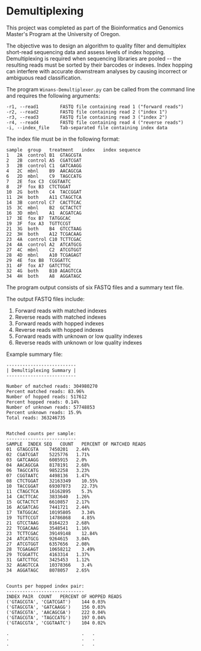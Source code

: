 # Demultiplexing

This project was completed as part of the Bioinformatics and Genomics Master's Program at the University of Oregon.

The objective was to design an algorithm to quality filter and demultiplex short-read sequencing data and assess levels of index hopping. Demultiplexing is required when sequencing libraries are pooled -- the resulting reads must be sorted by their barcodes or indexes. Index hopping can interfere with accurate downstream analyses by causing incorrect or ambiguous read classification.

The program `Winans-Demultiplexer.py` can be called from the command line and requires the following arguments:

```
-r1, --read1        FASTQ file containing read 1 ("forward reads")
-r2, --read2        FASTQ file containing read 2 ("index 1")
-r3, --read3        FASTQ file containing read 3 ("index 2")
-r4, --read4        FASTQ file containing read 4 ("reverse reads")
-i, --index_file    Tab-separated file containing index data
```

The index file must be in the following format:
```
sample	group	treatment	index	index sequence
1	2A	control	B1	GTAGCGTA
2	2B	control	A5	CGATCGAT
3	2B	control	C1	GATCAAGG
4	2C	mbnl	B9	AACAGCGA
6	2D	mbnl	C9	TAGCCATG
7	2E	fox	C3	CGGTAATC
8	2F	fox	B3	CTCTGGAT
10	2G	both	C4	TACCGGAT
11	2H	both	A11	CTAGCTCA
14	3B	control	C7	CACTTCAC
15	3C	mbnl	B2	GCTACTCT
16	3D	mbnl	A1	ACGATCAG
17	3E	fox	B7	TATGGCAC
19	3F	fox	A3	TGTTCCGT
21	3G	both	B4	GTCCTAAG
22	3H	both	A12	TCGACAAG
23	4A	control	C10	TCTTCGAC
24	4A	control	A2	ATCATGCG
27	4C	mbnl	C2	ATCGTGGT
28	4D	mbnl	A10	TCGAGAGT
29	4E	fox	B8	TCGGATTC
31	4F	fox	A7	GATCTTGC
32	4G	both	B10	AGAGTCCA
34	4H	both	A8	AGGATAGC
```

The program output consists of six FASTQ files and a summary text file.

The output FASTQ files include:
1. Forward reads with matched indexes 
2. Reverse reads with matched indexes
3. Forward reads with hopped indexes
4. Reverse reads with hopped indexes
5. Forward reads with unknown or low quality indexes
6. Reverse reads with unknown or low quality indexes

Example summary file:
```
--------------------------
| Demultiplexing Summary |
--------------------------

Number of matched reads: 304980270
Percent matched reads: 83.96%
Number of hopped reads: 517612
Percent hopped reads: 0.14%
Number of unknown reads: 57748853
Percent unknown reads: 15.9%
Total reads: 363246735


Matched counts per sample:
--------------------------
SAMPLE	INDEX SEQ	COUNT	PERCENT OF MATCHED READS
01	GTAGCGTA	7450201	  2.44%
02	CGATCGAT	5225776	  1.71%
03	GATCAAGG	6085915	  2.0%
04	AACAGCGA	8178191	  2.68%
06	TAGCCATG	9852258	  3.23%
07	CGGTAATC	4498136	  1.47%
08	CTCTGGAT	32163349    10.55%
10	TACCGGAT	69307073	22.73%
11	CTAGCTCA	16162895	5.3%
14	CACTTCAC	3833640	  1.26%
15	GCTACTCT	6610857	  2.17%
16	ACGATCAG	7441721	  2.44%
17	TATGGCAC	10195805	3.34%
19	TGTTCCGT	14786868	4.85%
21	GTCCTAAG	8164223	  2.68%
22	TCGACAAG	3548541	  1.16%
23	TCTTCGAC	39149148	12.84%
24	ATCATGCG	9264615	  3.04%
27	ATCGTGGT	6357656	  2.08%
28	TCGAGAGT	10658212	3.49%
29	TCGGATTC	4163314	  1.37%
31	GATCTTGC	3425453	  1.12%
32	AGAGTCCA	10378366	3.4%
34	AGGATAGC	8078057	  2.65%


Counts per hopped index pair:
-----------------------------
INDEX PAIR	COUNT	PERCENT OF HOPPED READS
('GTAGCGTA', 'CGATCGAT')	144	0.03%
('GTAGCGTA', 'GATCAAGG')	156	0.03%
('GTAGCGTA', 'AACAGCGA')	222	0.04%
('GTAGCGTA', 'TAGCCATG')	197	0.04%
('GTAGCGTA', 'CGGTAATC')	104	0.02%

.                           .   .
.                           .   .
.                           .   .
```


